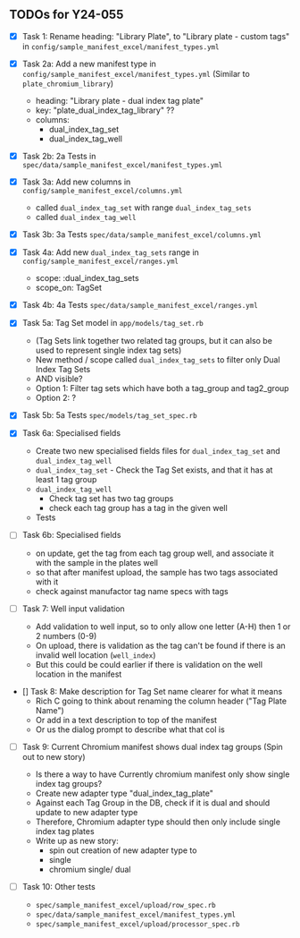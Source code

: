 ## TODOs for Y24-055

- [x] Task 1: Rename heading: "Library Plate", to "Library plate - custom tags" in `config/sample_manifest_excel/manifest_types.yml`

- [x] Task 2a: Add a new manifest type in `config/sample_manifest_excel/manifest_types.yml` (Similar to `plate_chromium_library`)
  - heading: "Library plate - dual index tag plate"
  - key: "plate_dual_index_tag_library" ??
  - columns:
    - dual_index_tag_set
    - dual_index_tag_well

- [x] Task 2b: 2a Tests in `spec/data/sample_manifest_excel/manifest_types.yml`

- [x] Task 3a: Add new columns in `config/sample_manifest_excel/columns.yml`
  - called `dual_index_tag_set` with range `dual_index_tag_sets`
  - called `dual_index_tag_well`

- [x] Task 3b: 3a Tests `spec/data/sample_manifest_excel/columns.yml`

- [x] Task 4a: Add new `dual_index_tag_sets` range in `config/sample_manifest_excel/ranges.yml`
  - scope: :dual_index_tag_sets
  - scope_on: TagSet

- [x] Task 4b: 4a Tests `spec/data/sample_manifest_excel/ranges.yml`

- [x] Task 5a: Tag Set model in `app/models/tag_set.rb`
  - (Tag Sets link together two related tag groups, but it can also be used to represent single index tag sets)
  - New method / scope called `dual_index_tag_sets` to filter only Dual Index Tag Sets
  - AND visible?
  - Option 1: Filter tag sets which have both a tag_group and tag2_group
  - Option 2: ?

- [x] Task 5b: 5a Tests `spec/models/tag_set_spec.rb`

- [x] Task 6a: Specialised fields
  - Create two new specialised fields files for `dual_index_tag_set` and `dual_index_tag_well`
  - `dual_index_tag_set` - Check the Tag Set exists, and that it has at least 1 tag group
  - `dual_index_tag_well`
    - Check tag set has two tag groups
    - check each tag group has a tag in the given well
  - Tests

- [ ] Task 6b: Specialised fields
    - on update, get the tag from each tag group well, and associate it with the sample in the plates well
    - so that after manifest upload, the sample has two tags associated with it
    - check against manufactor tag name specs with tags

- [ ] Task 7: Well input validation
  - Add validation to well input, so to only allow one letter (A-H) then 1 or 2 numbers (0-9)
  - On upload, there is validation as the tag can't be found if there is an invalid well location (`well_index`)
  - But this could be could earlier if there is validation on the well location in the manifest

- [] Task 8: Make description for Tag Set name clearer for what it means
  - Rich C going to think about renaming the column header ("Tag Plate Name")
  - Or add in a text description to top of the manifest
  - Or us the dialog prompt to describe what that col is

- [ ] Task 9: Current Chromium manifest shows dual index tag groups (Spin out to new story)
  - Is there a way to have Currently chromium manifest only show single index tag groups?
  - Create new adapter type "dual_index_tag_plate"
  - Against each Tag Group in the DB, check if it is dual and should update to new adapter type
  - Therefore, Chromium adapter type should then only include single index tag plates
  - Write up as new story:
    - spin out creation of new adapter type to
    - single
    - chromium single/ dual

- [ ] Task 10: Other tests
  - `spec/sample_manifest_excel/upload/row_spec.rb`
  - `spec/data/sample_manifest_excel/manifest_types.yml`
  - `spec/sample_manifest_excel/upload/processor_spec.rb`

